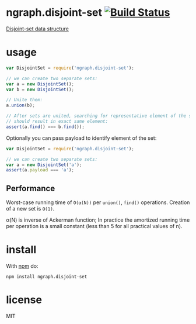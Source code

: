# ngraph.disjoint-set [![Build Status](https://travis-ci.org/anvaka/ngraph.disjoint-set.svg)](https://travis-ci.org/anvaka/ngraph.disjoint-set)

[Disjoint-set data structure](https://en.wikipedia.org/wiki/Disjoint-set_data_structure)

# usage

``` js
var DisjointSet = require('ngraph.disjoint-set');

// we can create two separate sets:
var a = new DisjointSet();
var b = new DisjointSet();

// Unite them:
a.union(b);

// After sets are united, searching for representative element of the set
// should result in exact same element:
assert(a.find() === b.find());
```

Optionally you can pass payload to identify element of the set:

``` js
var DisjointSet = require('ngraph.disjoint-set');

// we can create two separate sets:
var a = new DisjointSet('a');
assert(a.payload === 'a');
```

## Performance

Worst-case running time of `O(α(N))` per `union()`, `find()` operations.
Creation of a new set is `O(1)`.

α(N) is inverse of Ackerman function; In practice the amortized running time
per operation is a small constant (less than 5 for all practical values of n).

# install

With [npm](https://npmjs.org) do:

```
npm install ngraph.disjoint-set
```

# license

MIT
